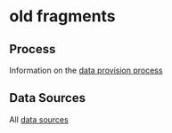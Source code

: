 # old fragments


## Process

Information on the [data provision process](docs/ProvisionProcess.md)

## Data Sources

All [data sources](docs/DataSources.md)



